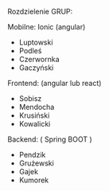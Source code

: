 Rozdzielenie GRUP:

Mobilne: Ionic (angular)
* Luptowski
* Podleś
* Czerwornka
* Gaczyński 

Frontend: (angular lub react)
* Sobisz
* Mendocha
* Krusiński
* Kowalicki

Backend: ( Spring BOOT )
* Pendzik
* Grużewski
* Gajek
* Kumorek
